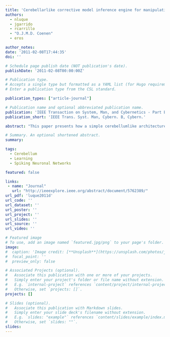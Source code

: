 ```yaml
---
title: 'Cerebellarlike corrective model inference engine for manipulation tasks'
authors:
  - nluque
  - jgarrido
  - rcarrillo
  - "O.J.M.D. Coenen"
  - eros

author_notes:
date: '2011-02-08T17:44:35'
doi: ''

# Schedule page publish date (NOT publication's date).
publishDate: '2011-02-08T00:00:00Z'

# Publication type.
# Accepts a single type but formatted as a YAML list (for Hugo requirements).
# Enter a publication type from the CSL standard.

publication_types: ["article-journal"]

# Publication name and optional abbreviated publication name.
publication: 'IEEE Transaction on System, Man, and Cybernetics - Part B'
publication_short: 'IEEE Trans. Syst. Man, Cybern. B, Cybern.'

abstract: "This paper presents how a simple cerebellumlike architecture can infer corrective models in the framework of a control task when manipulating objects that significantly affect the dynamics model of the system. The main motivation of this paper is to evaluate a simplified bio-mimetic approach in the framework of a manipulation task. More concretely, the paper focuses on how the model inference process takes place within a feedforward control loop based on the cerebellar structure and on how these internal models are built up by means of biologically plausible synaptic adaptation mechanisms. This kind of investigation may provide clues on how biology achieves accurate control of non-stiff-joint robot with low-power actuators which involve controlling systems with high inertial components. This paper studies how a basic temporal-correlation kernel including long-term depression (LTD) and a constant long-term potentiation (LTP) at parallel fiber-Purkinje cell synapses can effectively infer corrective models. We evaluate how this spike-timing-dependent plasticity correlates sensorimotor activity arriving through the parallel fibers with teaching signals (dependent on error estimates) arriving through the climbing fibers from the inferior olive. This paper addresses the study of how these LTD and LTP components need to be well balanced with each other to achieve accurate learning. This is of interest to evaluate the relevant role of homeostatic mechanisms in biological systems where adaptation occurs in a distributed manner. Furthermore, we illustrate how the temporal-correlation kernel can also work in the presence of transmission delays in sensorimotor pathways. We use a cerebellumlike spiking neural network which stores the corrective models as well-structured weight patterns distributed among the parallel fibers to Purkinje cell connections."

# Summary. An optional shortened abstract.
summary:

tags:
  - Cerebellum
  - Learning
  - Spiking Neuronal Networks

featured: false

links:
 - name: "Journal"
   url: "http://ieeexplore.ieee.org/abstract/document/5762389/"
url_pdf: 'luque2011d'
url_code: ''
url_dataset: ''
url_poster: ''
url_project: ''
url_slides: ''
url_source: ''
url_video: ''

# Featured image
# To use, add an image named `featured.jpg/png` to your page's folder.
image:
#  caption: 'Image credit: [**Unsplash**](https://unsplash.com/photos/jdD8gXaTZsc)'
#  focal_point: ''
#  preview_only: false

# Associated Projects (optional).
#   Associate this publication with one or more of your projects.
#   Simply enter your project's folder or file name without extension.
#   E.g. `internal-project` references `content/project/internal-project/index.md`.
#   Otherwise, set `projects: []`.
projects: []

# Slides (optional).
#   Associate this publication with Markdown slides.
#   Simply enter your slide deck's filename without extension.
#   E.g. `slides: "example"` references `content/slides/example/index.md`.
#   Otherwise, set `slides: ""`.
slides:
---
```

